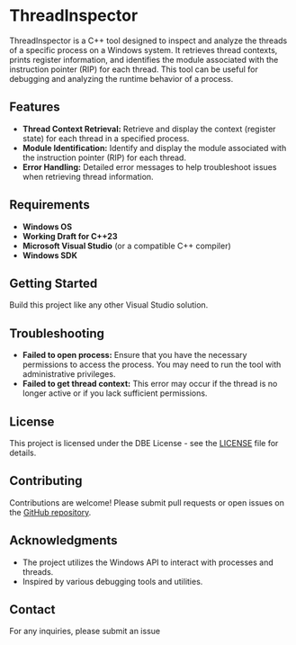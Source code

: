 # ThreadInspector

ThreadInspector is a C++ tool designed to inspect and analyze the threads of a specific process on a Windows system. It retrieves thread contexts, prints register information, and identifies the module associated with the instruction pointer (RIP) for each thread. This tool can be useful for debugging and analyzing the runtime behavior of a process.

## Features

- **Thread Context Retrieval:** Retrieve and display the context (register state) for each thread in a specified process.
- **Module Identification:** Identify and display the module associated with the instruction pointer (RIP) for each thread.
- **Error Handling:** Detailed error messages to help troubleshoot issues when retrieving thread information.

## Requirements

- **Windows OS**
- **Working Draft for C++23**
- **Microsoft Visual Studio** (or a compatible C++ compiler)
- **Windows SDK**

## Getting Started

Build this project like any other Visual Studio solution. 

## Troubleshooting

- **Failed to open process:** Ensure that you have the necessary permissions to access the process. You may need to run the tool with administrative privileges.
- **Failed to get thread context:** This error may occur if the thread is no longer active or if you lack sufficient permissions.

## License

This project is licensed under the DBE License - see the [LICENSE](LICENSE.md) file for details.

## Contributing

Contributions are welcome! Please submit pull requests or open issues on the [GitHub repository](https://github.com/joshfinley/WinStackAnalyzer).

## Acknowledgments

- The project utilizes the Windows API to interact with processes and threads.
- Inspired by various debugging tools and utilities.

## Contact

For any inquiries, please submit an issue
